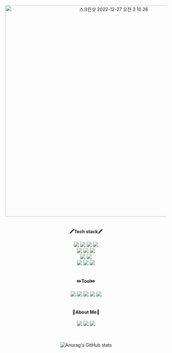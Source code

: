 
<div align="center">
<img width="661" alt="스크린샷 2022-12-27 오전 3 10 26" src="https://user-images.githubusercontent.com/112849712/209574307-040753e0-8921-49ce-aa30-171dfac14619.png">
<br>
<br>
  <h4>🖍Tech stack🖍</h4>
  <img src="https://img.shields.io/badge/HTML5-E34F26?style=flat&logo=HTML5&logoColor=white" />
  <img src="https://img.shields.io/badge/CSS3-1572B6?style=flat&logo=CSS3&logoColor=white" />
  <img src="https://img.shields.io/badge/JavaScript-F7DF1E?style=flat&logo=JavaScript&logoColor=white">
  <img src="https://img.shields.io/badge/TypeScript-3178C6?style=flat&logo=TypeScript&logoColor=white">
  <br>
  <img src="https://img.shields.io/badge/React-61DAFB?style=flat&logo=React&logoColor=white"> 
  <img src="https://img.shields.io/badge/Redux-764ABC?style=flat&logo=Redux&logoColor=white">
  <img src="https://img.shields.io/badge/React Query-FF4154?style=flat&logo=React Query&logoColor=white">
  <br>
  <img src="https://img.shields.io/badge/styled components-DB7093?style=flat&logo=styled-components&logoColor=white">
  <img src="https://img.shields.io/badge/Tailwind CSS-06B6D4?style=flat&logo=Tailwind CSS&logoColor=white">
  <br>
  <img src="https://img.shields.io/badge/React Router-CA4245?style=flat&logo=React Router&logoColor=white">
  <img src="https://img.shields.io/badge/React Hook Form-EC5990?style=flat&logo=ReactHookForm&logoColor=white">
  <img src="https://img.shields.io/badge/Axios-5A29E4?style=flat&logo=Axios&logoColor=white">
  <br>
  <br>
  <h4>✏️Tool✏️</h4>
  <img src="https://img.shields.io/badge/Git-F05032?style=flat&logo=Git&logoColor=white">
  <img src="https://img.shields.io/badge/GitHub-181717?style=flat&logo=GitHub&logoColor=white">
  <img src="https://img.shields.io/badge/Visual Studio Code-007ACC?style=flat&logo=Visual Studio Code&logoColor=white">
  <img src="https://img.shields.io/badge/Figma-F24E1E?style=flat&logo=Figma&logoColor=white">
<img src="https://img.shields.io/badge/Slack-4A154B?style=flat&logo=Slack&logoColor=white">
  <br>
  <br>
  <h4>🎨About Me🎨</h4>
   <a href="https://blog.naver.com/drakequation" target="_blank"><img src="https://img.shields.io/badge/Doeun Blog-03C75A?style=flat&logo=Naver&logoColor=white"></a>
  <a href="https://www.instagram.com/do_ag47/" target="_blank"><img src="https://img.shields.io/badge/doag47-E4405F?style=flat&logo=Instagram&logoColor=white"></a>
   <a href="mailto:drakequation@naver.com" target="_blank"><img src="https://img.shields.io/badge/email-8B89CC?style=flat&logo=Mail.Ru&logoColor=white"></a>
  <br>
	<br>
	<br>
	
![Anurag's GitHub stats](https://github-readme-stats.vercel.app/api?username=do-eun&theme=vue&show_icons=true)

</div>
  <br>
  <br>

